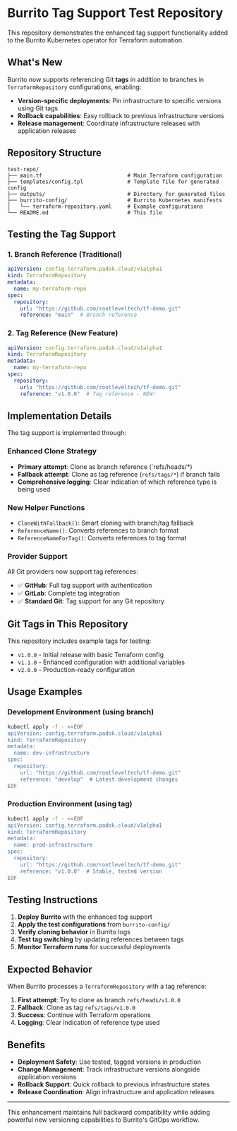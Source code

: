 # Burrito Tag Support Test Repository

This repository demonstrates the enhanced tag support functionality added to the Burrito Kubernetes operator for Terraform automation.

## What's New

Burrito now supports referencing Git **tags** in addition to branches in `TerraformRepository` configurations, enabling:

- **Version-specific deployments**: Pin infrastructure to specific versions using Git tags
- **Rollback capabilities**: Easy rollback to previous infrastructure versions
- **Release management**: Coordinate infrastructure releases with application releases

## Repository Structure

```
test-repo/
├── main.tf                           # Main Terraform configuration
├── templates/config.tpl              # Template file for generated config
├── outputs/                          # Directory for generated files
├── burrito-config/                   # Burrito Kubernetes manifests
│   └── terraform-repository.yaml     # Example configurations
└── README.md                         # This file
```

## Testing the Tag Support

### 1. Branch Reference (Traditional)
```yaml
apiVersion: config.terraform.padok.cloud/v1alpha1
kind: TerraformRepository
metadata:
  name: my-terraform-repo
spec:
  repository:
    url: "https://github.com/rootleveltech/tf-demo.git"
    reference: "main"  # Branch reference
```

### 2. Tag Reference (New Feature)
```yaml
apiVersion: config.terraform.padok.cloud/v1alpha1
kind: TerraformRepository
metadata:
  name: my-terraform-repo
spec:
  repository:
    url: "https://github.com/rootleveltech/tf-demo.git"
    reference: "v1.0.0"  # Tag reference - NEW!
```

## Implementation Details

The tag support is implemented through:

### Enhanced Clone Strategy
- **Primary attempt**: Clone as branch reference (`refs/heads/*)
- **Fallback attempt**: Clone as tag reference (`refs/tags/*`) if branch fails
- **Comprehensive logging**: Clear indication of which reference type is being used

### New Helper Functions
- `CloneWithFallback()`: Smart cloning with branch/tag fallback
- `ReferenceName()`: Converts references to branch format
- `ReferenceNameForTag()`: Converts references to tag format

### Provider Support
All Git providers now support tag references:
- ✅ **GitHub**: Full tag support with authentication
- ✅ **GitLab**: Complete tag integration
- ✅ **Standard Git**: Tag support for any Git repository

## Git Tags in This Repository

This repository includes example tags for testing:

- `v1.0.0` - Initial release with basic Terraform config
- `v1.1.0` - Enhanced configuration with additional variables
- `v2.0.0` - Production-ready configuration

## Usage Examples

### Development Environment (using branch)
```bash
kubectl apply -f - <<EOF
apiVersion: config.terraform.padok.cloud/v1alpha1
kind: TerraformRepository
metadata:
  name: dev-infrastructure
spec:
  repository:
    url: "https://github.com/rootleveltech/tf-demo.git"
    reference: "develop"  # Latest development changes
EOF
```

### Production Environment (using tag)
```bash
kubectl apply -f - <<EOF
apiVersion: config.terraform.padok.cloud/v1alpha1
kind: TerraformRepository
metadata:
  name: prod-infrastructure
spec:
  repository:
    url: "https://github.com/rootleveltech/tf-demo.git"
    reference: "v1.0.0"  # Stable, tested version
EOF
```

## Testing Instructions

1. **Deploy Burrito** with the enhanced tag support
2. **Apply the test configurations** from `burrito-config/`
3. **Verify cloning behavior** in Burrito logs
4. **Test tag switching** by updating references between tags
5. **Monitor Terraform runs** for successful deployments

## Expected Behavior

When Burrito processes a `TerraformRepository` with a tag reference:

1. **First attempt**: Try to clone as branch `refs/heads/v1.0.0`
2. **Fallback**: Clone as tag `refs/tags/v1.0.0` 
3. **Success**: Continue with Terraform operations
4. **Logging**: Clear indication of reference type used

## Benefits

- **Deployment Safety**: Use tested, tagged versions in production
- **Change Management**: Track infrastructure versions alongside application versions
- **Rollback Support**: Quick rollback to previous infrastructure states
- **Release Coordination**: Align infrastructure and application releases

---

This enhancement maintains full backward compatibility while adding powerful new versioning capabilities to Burrito's GitOps workflow.
